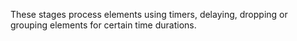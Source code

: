 These stages process elements using timers, delaying, dropping or grouping elements for certain time durations.